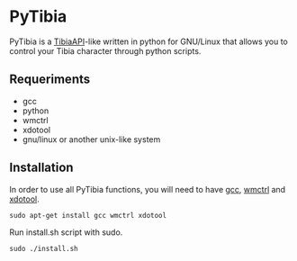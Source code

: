 PyTibia
=======
PyTibia is a [TibiaAPI](https://code.google.com/p/tibiaapi/)-like written in python for GNU/Linux that allows you to control your Tibia character through python scripts.

Requeriments
------------
* gcc
* python
* wmctrl
* xdotool
* gnu/linux or another unix-like system

Installation
------------
In order to use all PyTibia functions, you will need to have [gcc](https://gcc.gnu.org/), [wmctrl](http://tomas.styblo.name/wmctrl/) and [xdotool](http://www.semicomplete.com/projects/xdotool/).

`sudo apt-get install gcc wmctrl xdotool`

Run install.sh script with sudo.

`sudo ./install.sh`

